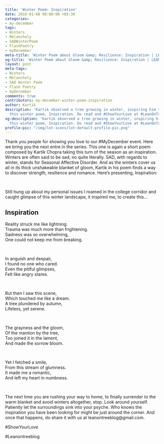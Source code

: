 ```yaml
---
title: 'Winter Poem: Inspiration'
date: 2016-01-08 00:00:00 +05:30
categories:
- my-december
tags:
- Winters
- Melancholy
- SADWinterPoem
- FlashPoetry
- myDecember
meta-title: 'Winter Poem about Gloom &amp; Resilience: Inspiration | LEANONTREE'
og-title: 'Winter Poem about Gloom &amp; Resilience: Inspiration | LEANONTREE'
layout: post
meta-tags:
- Winters
- Melancholy
- SAD Winter Poem
- Flash Poetry
- myDecember
comments: true
contributors: my-december-winter-poem-inspiration
author: Kartik
description: 'Kartik observed a tree growing in winter, inspiring him to pen down
  this winter poem, Inspiration. Do read and #ShowYourLove at #LeanOnTreeBlog.'
og-description: 'Kartik observed a tree growing in winter, inspiring him to pen down
  this winter poem, Inspiration. Do read and #ShowYourLove at #LeanOnTreeBlog.'
profile-pic: "/img/lot-icons/lot-default-profile-pic.png"
---
```


<p class="lot-text">Thank you people for showing you love to our <a href="https://www.facebook.com/events/1217517254932251/" style="text-decoration:none;"><span class="label label-success">#MyDecember event.</span></a> Here we bring you the next entre in the series. This one is again a short poem composed by Kartik Chopra taking this turn of the season as an inspiration. Winters are often said to be sad; no quite literally. SAD, with regards to winter, stands for Seasonal Affective Disorder. And as the winters cover us all in its thick unshakeable blanket of gloom, Kartik in his poem finds a way to discover strength, resilience and romance. Here’s presenting, Inspiration:</p><br/>
<!--more-->
<p class="post-text-format">Still hung up about my personal issues I roamed in the college corridor and caught glimpse of this winter landscape, it inspired me, to create this...</p>

<h2 class="post-text-format-for-traditional-poems">Inspiration</h2>

<p class="post-text-format-for-traditional-poems">Reality struck me like lightning.<br/>
Trauma was much more than frightening.<br/>
Sadness was so overwhelming,<br/>
One could not keep me from breaking.</p><br/>

<p class="post-text-format-for-traditional-poems">In anguish and despair,<br/>
I found no one who cared.<br/>
Even the pitiful glimpses,<br/>
Felt like angry stares.</p><br/>

<p class="post-text-format-for-traditional-poems">But then I saw this scene,<br/>
Which touched me like a dream.<br/>
A tree plundered by autumn,<br/>
Lifeless, yet serene.</p><br/>

<p class="post-text-format-for-traditional-poems">The grayness and the gloom,<br/>
Of the mantion by the tree,<br/>
Too joined it in the lament,<br/>
And made the sorrow bloom.</p><br/>

<p class="post-text-format-for-traditional-poems">Yet I fetched a smile,<br/>
From this stream of glumness.<br/>
It made me a romantic,<br/>
And left my heart in numbness.</p><br/>
<p class="lot-text">The next time you are rushing your way to home, to finally surrender to the warm blanket and avoid winters altogether, stop. Look around yourself. Patiently let the surroundings sink into your psyche. Who knows the inspiration you have been looking for might be just around the corner. And once that happens, do share it with us at <span class="label label-primary">leanontreeblog@gmail.com.</span></p>

<p class="lot-text">#ShowYourLove</p>
<p class="lot-text">#Leanontreeblog</p>
